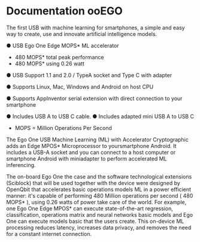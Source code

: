 # Documentation ooEGO
The first USB with machine learning for smartphones, a simple and 
easy way to create, use and innovate artificial intelligence models.

● USB Ego One Edge MOPS* ML accelerator
- 480 MOPS* total peak performance
- 480 MOPS* using 0.26 watt
  
● USB Support 1.1 and 2.0 / TypeA socket and Type C with adapter

● Supports Linux, Mac, Windows and Android on host CPU

● Supports AppInventor serial extension with direct connection to your smartphone

● Includes USB A to USB C cable.
● Includes adapted mini USB A to USB C

 * MOPS = Million Operations Per Second

The Ego One USB Machine Learning (ML) with Accelerator Cryptographic adds an Edge MPOS* Microprocessor to yoursmartphone Android. It includes a USB-A socket and you can
connect to a host computer or smartphone Android with miniadapter to perform accelerated ML inferencing.

The on-board Ego One the case and the software technological extensions (Sciblock) that will be used together with the device were designed by OpenQbit that accelerates basic operations models ML in a power efficient manner: it's capable of performing 480 Million operations per second ( 480 MOPS* ), using 0.26 watts of power take care of the world. For example, one Ego One Edge MPOS* can execute state-of-the-art regression, classification, operations matrix and neural networks basic models and Ego One can execute models basic that the users create. This on-device ML processing reduces latency, increases data privacy, and removes the need for a constant internet connection.

